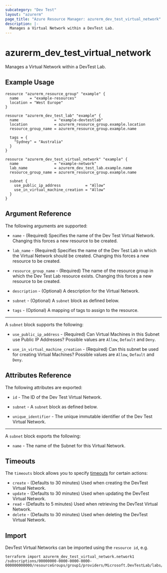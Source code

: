 ```yaml
---
subcategory: "Dev Test"
layout: "azurerm"
page_title: "Azure Resource Manager: azurerm_dev_test_virtual_network"
description: |-
  Manages a Virtual Network within a DevTest Lab.
---
```


# azurerm_dev_test_virtual_network

Manages a Virtual Network within a DevTest Lab.

## Example Usage

```hcl
resource "azurerm_resource_group" "example" {
  name     = "example-resources"
  location = "West Europe"
}

resource "azurerm_dev_test_lab" "example" {
  name                = "example-devtestlab"
  location            = azurerm_resource_group.example.location
  resource_group_name = azurerm_resource_group.example.name

  tags = {
    "Sydney" = "Australia"
  }
}

resource "azurerm_dev_test_virtual_network" "example" {
  name                = "example-network"
  lab_name            = azurerm_dev_test_lab.example.name
  resource_group_name = azurerm_resource_group.example.name

  subnet {
    use_public_ip_address           = "Allow"
    use_in_virtual_machine_creation = "Allow"
  }
}
```

## Argument Reference

The following arguments are supported:

* `name` - (Required) Specifies the name of the Dev Test Virtual Network. Changing this forces a new resource to be created.

* `lab_name` - (Required) Specifies the name of the Dev Test Lab in which the Virtual Network should be created. Changing this forces a new resource to be created.

* `resource_group_name` - (Required) The name of the resource group in which the Dev Test Lab resource exists. Changing this forces a new resource to be created.

* `description` - (Optional) A description for the Virtual Network.

* `subnet` - (Optional) A `subnet` block as defined below.

* `tags` - (Optional) A mapping of tags to assign to the resource.

---

A `subnet` block supports the following:

* `use_public_ip_address` - (Required) Can Virtual Machines in this Subnet use Public IP Addresses? Possible values are `Allow`, `Default` and `Deny`.

* `use_in_virtual_machine_creation` - (Required) Can this subnet be used for creating Virtual Machines? Possible values are `Allow`, `Default` and `Deny`.

## Attributes Reference

The following attributes are exported:

* `id` - The ID of the Dev Test Virtual Network.

* `subnet` - A `subnet` block as defined below.

* `unique_identifier` - The unique immutable identifier of the Dev Test Virtual Network.

---

A `subnet` block exports the following:

* `name` - The name of the Subnet for this Virtual Network.

## Timeouts



The `timeouts` block allows you to specify [timeouts](https://www.terraform.io/language/resources/syntax#operation-timeouts) for certain actions:

* `create` - (Defaults to 30 minutes) Used when creating the DevTest Virtual Network.
* `update` - (Defaults to 30 minutes) Used when updating the DevTest Virtual Network.
* `read` - (Defaults to 5 minutes) Used when retrieving the DevTest Virtual Network.
* `delete` - (Defaults to 30 minutes) Used when deleting the DevTest Virtual Network.

## Import

DevTest Virtual Networks can be imported using the `resource id`, e.g.

```shell
terraform import azurerm_dev_test_virtual_network.network1 /subscriptions/00000000-0000-0000-0000-000000000000/resourceGroups/group1/providers/Microsoft.DevTestLab/labs/lab1/virtualnetworks/network1
```
